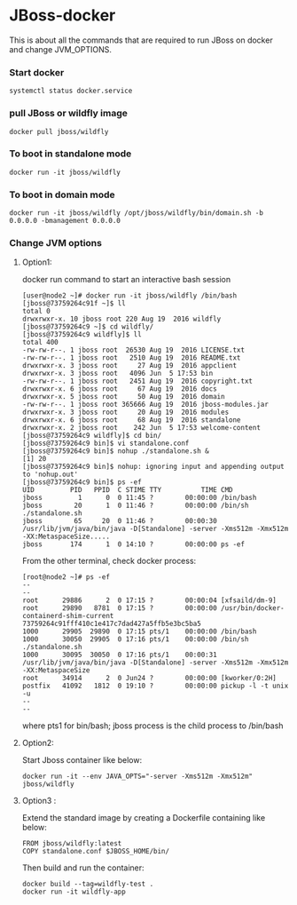 # JBoss-docker 

This is about all the commands that are required to run JBoss on docker and change JVM_OPTIONS. 

### Start docker #

	systemctl status docker.service

### pull JBoss or wildfly image

	docker pull jboss/wildfly

### To boot in standalone mode

	docker run -it jboss/wildfly

### To boot in domain mode
	
	docker run -it jboss/wildfly /opt/jboss/wildfly/bin/domain.sh -b 0.0.0.0 -bmanagement 0.0.0.0

### Change JVM options 

1. Option1: 
    
    docker run command to start an interactive bash session 

	```
	[user@node2 ~]# docker run -it jboss/wildfly /bin/bash
	[jboss@73759264c91f ~]$ ll
	total 0
	drwxrwxr-x. 10 jboss root 220 Aug 19  2016 wildfly
	[jboss@73759264c9 ~]$ cd wildfly/
	[jboss@73759264c9 wildfly]$ ll
	total 400
	-rw-rw-r--. 1 jboss root  26530 Aug 19  2016 LICENSE.txt
	-rw-rw-r--. 1 jboss root   2510 Aug 19  2016 README.txt
	drwxrwxr-x. 3 jboss root     27 Aug 19  2016 appclient
	drwxrwxr-x. 3 jboss root   4096 Jun  5 17:53 bin
	-rw-rw-r--. 1 jboss root   2451 Aug 19  2016 copyright.txt
	drwxrwxr-x. 6 jboss root     67 Aug 19  2016 docs
	drwxrwxr-x. 5 jboss root     50 Aug 19  2016 domain
	-rw-rw-r--. 1 jboss root 365666 Aug 19  2016 jboss-modules.jar
	drwxrwxr-x. 3 jboss root     20 Aug 19  2016 modules
	drwxrwxr-x. 6 jboss root     68 Aug 19  2016 standalone
	drwxrwxr-x. 2 jboss root    242 Jun  5 17:53 welcome-content
	[jboss@73759264c9 wildfly]$ cd bin/
	[jboss@73759264c9 bin]$ vi standalone.conf
	[jboss@73759264c9 bin]$ nohup ./standalone.sh &
	[1] 20
	[jboss@73759264c9 bin]$ nohup: ignoring input and appending output to 'nohup.out'
	[jboss@73759264c9 bin]$ ps -ef 
	UID         PID   PPID  C STIME TTY          TIME CMD
	jboss         1      0  0 11:45 ?        00:00:00 /bin/bash
	jboss        20      1  0 11:46 ?        00:00:00 /bin/sh ./standalone.sh
	jboss        65     20  0 11:46 ?        00:00:30 /usr/lib/jvm/java/bin/java -D[Standalone] -server -Xms512m -Xmx512m -XX:MetaspaceSize.....
	jboss       174      1  0 14:10 ?        00:00:00 ps -ef
	```

	From the other terminal, check docker process: 

	```
	[root@node2 ~]# ps -ef 
	--
	--
	root      29886      2  0 17:15 ?        00:00:04 [xfsaild/dm-9]
	root      29890   8781  0 17:15 ?        00:00:00 /usr/bin/docker-containerd-shim-current 73759264c91fff410c1e417c7dad427a5ffb5e3bc5ba5
	1000      29905  29890  0 17:15 pts/1    00:00:00 /bin/bash
	1000      30050  29905  0 17:16 pts/1    00:00:00 /bin/sh ./standalone.sh
	1000      30095  30050  0 17:16 pts/1    00:00:31 /usr/lib/jvm/java/bin/java -D[Standalone] -server -Xms512m -Xmx512m -XX:MetaspaceSize
	root      34914      2  0 Jun24 ?        00:00:00 [kworker/0:2H]
	postfix   41092   1812  0 19:10 ?        00:00:00 pickup -l -t unix -u
	--
	--
	```

	where pts1 for bin/bash; jboss process is the child process to /bin/bash


2. Option2: 
     
     Start Jboss container like below:  

	```
    docker run -it --env JAVA_OPTS="-server -Xms512m -Xmx512m" jboss/wildfly
	```


3. Option3 :  

     Extend the standard image by creating a Dockerfile containing like below:  

      ```
	  FROM jboss/wildfly:latest
	  COPY standalone.conf $JBOSS_HOME/bin/
	  ```
      
      Then build and run the container: 
      ```
      docker build --tag=wildfly-test .
      docker run -it wildfly-app
	  ```

